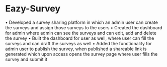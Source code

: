 # Eazy-Survey


•	Developed a survey sharing platform in which an admin user can create the surveys and assign those surveys to the users
•	Created the dashboard for admin where admin can see the surveys and can edit, add and delete the survey
•	Built the dashboard for user as well, where user can fill the surveys and can draft the surveys as well
•	Added the functionality for admin user to publish the survey, when published a shareable link is generated which upon access opens the survey page where user fills the survey and submit it

